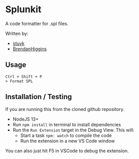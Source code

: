 # Splunkit

A code formatter for .spl files.

Written by:

-   [stuyk](https://github.com/stuyk)
-   [BrendanHiggins](https://github.com/BrendanHiggins)

## Usage

```
Ctrl + Shift + P
> Format SPL
```

## Installation / Testing

If you are running this from the cloned github repository.

-   NodeJS 13+
-   Run `npm install` in terminal to install dependencies
-   Run the `Run Extension` target in the Debug View. This will:
    -   Start a task `npm: watch` to compile the code
    -   Run the extension in a new VS Code window

You can also just hit F5 in VSCode to debug the extension.
